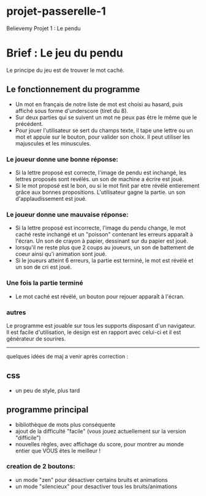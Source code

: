 # projet-passerelle-1

Believemy Projet 1 : Le pendu

# Brief : Le jeu du pendu

Le principe du jeu est de trouver le mot caché.

## Le fonctionnement du programme

- Un mot en français de notre liste de mot est choisi au hasard, puis affiché sous forme d'underscore (tiret du 8).
- Sur deux parties qui se suivent un mot ne peux pas être le même que le précédent.
- Pour jouer l'utilisateur se sert du champs texte, il tape une lettre ou un mot et appuie sur le bouton, pour valider son choix. Il peut utiliser les majuscules et les minuscules.

### Le joueur donne une bonne réponse:

- Si la lettre proposé est correcte, l'image de pendu est inchangé, les lettres proposés sont revélés. un son de machine a écrire est joué.
- Si le mot proposé est le bon, ou si le mot finit par etre révélé entierement grâce aux bonnes propositions. L'utilisateur gagne la partie. un son d'applaudissement est joué.

### Le joueur donne une mauvaise réponse:

- Si la lettre proposé est incorrecte, l'image du pendu change, le mot caché reste inchangé et un "poisson" contenant les erreurs apparaît à l'écran. Un son de crayon à papier, dessinant sur du papier est joué.
- lorsqu'il ne reste plus que 2 coups au joueurs, un son de battement de coeur ainsi qu'i animation sont joué.
- Si le joueurs atteint 6 erreurs, la partie est terminé, le mot est révélé et un son de cri est joué.

### Une fois la partie terminé

- Le mot caché est révélé, un bouton pour rejouer apparaît à l'écran.

### autres

Le programme est jouable sur tous les supports disposant d'un navigateur.
Il est facile d'utilisation, le design est en rapport avec celui-ci et il est générateur de sourires.

--------------------------------------------------------------------------

quelques idées de maj a venir après correction :

## css

- un peu de style, plus tard

## programme principal

- bibliothèque de mots plus conséquente
- ajout de la difficulté "facile" (vous jouez actuellement sur la version "difficile")
- nouvelles règles, avec affichage du score, pour montrer au monde entier que VOUS êtes le meilleur !

### creation de 2 boutons:
- un mode "zen" pour désactiver certains bruits et animations
- un mode "silencieux" pour desactiver tous les bruits/animations
